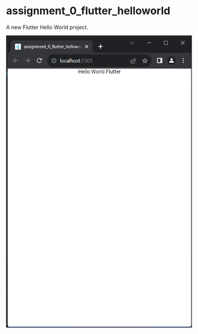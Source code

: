 # assignment_0_flutter_helloworld

A new Flutter Hello World project.

![image](./assets/helloworld_flutter.png)
